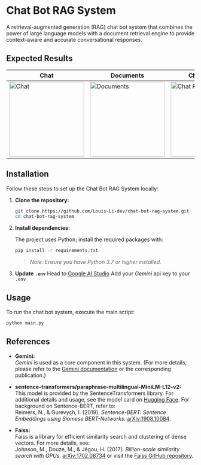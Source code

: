 
# Chat Bot RAG System

A retrieval-augmented generation (RAG) chat bot system that combines the power of large language models with a document retrieval engine to provide context-aware and accurate conversational responses.

## Expected Results
<div align="center">

| Chat | Documents | Chat Records |
|------|-----------|--------------|
| <img src="https://github.com/user-attachments/assets/228d67eb-7763-4285-b619-a57877ca2be6" alt="Chat" width="200" /> | <img src="https://github.com/user-attachments/assets/b49727e3-170d-470b-b9d1-6b5fdfca4b03" alt="Documents" width="200" /> | <img src="https://github.com/user-attachments/assets/8598311d-338b-41b2-9b68-5c975176bada" alt="Chat Records" width="200" /> |



</div>


## Installation

Follow these steps to set up the Chat Bot RAG System locally:

1. **Clone the repository:**

   ```bash
   git clone https://github.com/Louis-Li-dev/chat-bot-rag-system.git
   cd chat-bot-rag-system
   ```

2. **Install dependencies:**

   The project uses Python; install the required packages with:

   ```bash
   pip install -r requirements.txt
   ```

   > _Note: Ensure you have Python 3.7 or higher installed._

3. **Update `.env`**
   Head to [Google AI Studio](https://aistudio.google.com/prompts/new_chat) Add your *Gemini* api key to your `.env`
   
## Usage

To run the chat bot system, execute the main script:

```bash
python main.py
```

## References

- **Gemini:**  
  *Gemini* is used as a core component in this system. (For more details, please refer to the [Gemini documentation](https://example.com/gemini) or the corresponding publication.)  

- **sentence-transformers/paraphrase-multilingual-MiniLM-L12-v2:**  
  This model is provided by the SentenceTransformers library. For additional details and usage, see the model card on [Hugging Face](https://huggingface.co/sentence-transformers/paraphrase-multilingual-MiniLM-L12-v2). For background on Sentence-BERT, refer to:  
  Reimers, N., & Gurevych, I. (2019). *Sentence-BERT: Sentence Embeddings using Siamese BERT-Networks.* [arXiv:1908.10084](https://arxiv.org/abs/1908.10084).

- **Faiss:**  
  Faiss is a library for efficient similarity search and clustering of dense vectors. For more details, see:  
  Johnson, M., Douze, M., & Jégou, H. (2017). *Billion-scale similarity search with GPUs.* [arXiv:1702.08734](https://arxiv.org/abs/1702.08734) or visit the [Faiss GitHub repository](https://github.com/facebookresearch/faiss).
